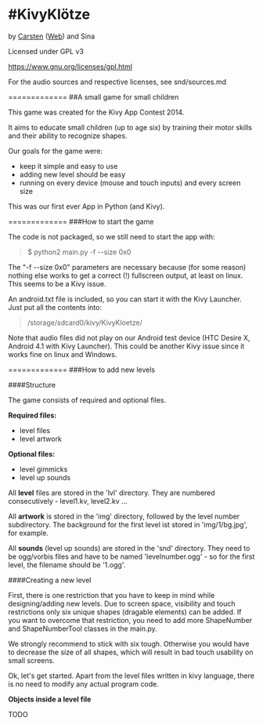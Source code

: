 #KivyKlötze
=============
by [Carsten](https://github.com/acidicX) ([Web](http://condime.de)) and Sina

Licensed under GPL v3

https://www.gnu.org/licenses/gpl.html

For the audio sources and respective licenses, see snd/sources.md

=============
##A small game for small children

This game was created for the Kivy App Contest 2014.

It aims to educate small children (up to age six) by training their motor skills
and their ability to recognize shapes.

Our goals for the game were:

* keep it simple and easy to use
* adding new level should be easy
* running on every device (mouse and touch inputs) and every screen size

This was our first ever App in Python (and Kivy).

=============
###How to start the game

The code is not packaged, so we still need to start the app with:

> $ python2 main.py -f --size 0x0

The "-f --size 0x0" parameters are necessary because (for some reason)
nothing else works to get a correct (!) fullscreen output, at least on linux. This seems to be a Kivy issue.

An android.txt file is included, so you can start it with the Kivy Launcher.
Just put all the contents into:

> /storage/sdcard0/kivy/KivyKloetze/

Note that audio files did not play on our Android test device (HTC Desire X, Android 4.1 with Kivy Launcher). This could be another Kivy issue since it works fine on linux and Windows.

=============
###How to add new levels

####Structure

The game consists of required and optional files.

**Required files:**
* level files
* level artwork

**Optional files:**
* level gimmicks
* level up sounds

All **level** files are stored in the 'lvl' directory. They are numbered consecutively - level1.kv, level2.kv ...

All **artwork** is stored in the 'img' directory, followed by the level number subdirectory. The background for the first level ist stored in 'img/1/bg.jpg', for example.

All **sounds** (level up sounds) are stored in the 'snd' directory. They need to be ogg/vorbis files and have to be named 'levelnumber.ogg' - so for the first level, the filename should be '1.ogg'.

####Creating a new level

First, there is one restriction that you have to keep in mind while
designing/adding new levels. Due to screen space, visibility and touch restrictions only six unique shapes (dragable elements) can be added. If you want to overcome that restriction, you need to add more ShapeNumber and ShapeNumberTool classes in the main.py.

We strongly recommend to stick with six tough. Otherwise you would have to decrease the size of all shapes, which will result in bad touch usability on small screens.

Ok, let's get started. Apart from the level files written in kivy language, there is no need to modify any actual program code.

**Objects inside a level file**

TODO